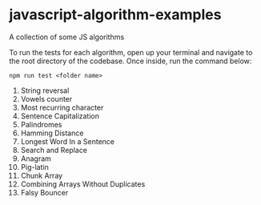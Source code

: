 # javascript-algorithm-examples
A collection of some JS algorithms


To run the tests for each algorithm, open up your terminal and navigate to the root directory of the codebase.
Once inside, run the command below:

```npm run test <folder name>```

1. String reversal
2. Vowels counter
3. Most recurring character
4. Sentence Capitalization
5. Palindromes
6. Hamming Distance
7. Longest Word In a Sentence
8. Search and Replace
9. Anagram
10. Pig-latin
11. Chunk Array
12. Combining Arrays Without Duplicates
13. Falsy Bouncer